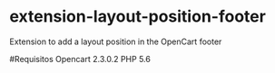 # extension-layout-position-footer
Extension to add a layout position in the OpenCart footer

#Requisitos
Opencart 2.3.0.2
PHP 5.6
